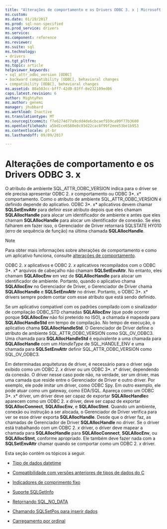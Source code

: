 ```yaml
---
title: "Alterações de comportamento e os Drivers ODBC 3. x | Microsoft Docs"
ms.custom: 
ms.date: 01/19/2017
ms.prod: sql-non-specified
ms.prod_service: drivers
ms.service: 
ms.component: reference
ms.reviewer: 
ms.suite: sql
ms.technology:
- drivers
ms.tgt_pltfrm: 
ms.topic: article
helpviewer_keywords:
- sql_attr_odbc_version [ODBC]
- backward compatibility [ODBC], behavioral changes
- compatibility [ODBC], behavioral changes
ms.assetid: 88a503cc-bff7-42d9-83ff-8e232109ed06
caps.latest.revision: 6
author: MightyPen
ms.author: genemi
manager: jhubbard
ms.workload: Inactive
ms.translationtype: MT
ms.sourcegitcommit: f7e6274d77a9cdd4de6cbcaef559ca99f77b3608
ms.openlocfilehash: a5bd1ce6560e8c93d22cac8f99f2eee53be1b953
ms.contentlocale: pt-br
ms.lasthandoff: 09/09/2017

---
```

# <a name="behavioral-changes-and-odbc-3x-drivers"></a>Alterações de comportamento e os Drivers ODBC 3. x
O atributo de ambiente SQL_ATTR_ODBC_VERSION indica para o driver se ele precisa apresentar ODBC 2. *x* comportamento ou ODBC 3*. x* comportamento. Como o atributo de ambiente SQL_ATTR_ODBC_VERSION é definido depende do aplicativo. ODBC 3*. x* aplicativos devem chamar **SQLSetEnvAttr** para definir esse atributo depois que eles chamam **SQLAllocHandle** para alocar um identificador de ambiente e antes que eles chamam  **SQLAllocHandle** para alocar um identificador de conexão. Se eles falharem em fazer isso, o Gerenciador de Driver retornará SQLSTATE HY010 (erro de sequência de função) na última chamada **SQLAllocHandle**.  
  
> [!NOTE]  
>  Para obter mais informações sobre alterações de comportamento e como um aplicativo funciona, consulte [alterações de comportamento](../../../odbc/reference/develop-app/behavioral-changes.md).  
  
 ODBC 2. *x* aplicativos e ODBC 2. *x* aplicativos recompilados com o ODBC 3*. x* arquivos de cabeçalho não chamam **SQLSetEnvAttr**. No entanto, eles chamam **SQLAllocEnv** em vez de **SQLAllocHandle** para alocar um identificador de ambiente. Portanto, quando o aplicativo chama **SQLAllocEnv** no Gerenciador de Driver, o Gerenciador de Driver chama **SQLAllocHandle** e **SQLSetEnvAttr** no driver. Portanto, o ODBC 3*. x* drivers sempre podem contar com esse atributo que está sendo definido.  
  
 Se um aplicativo compatível com os padrões compilado com o sinalizador de compilação ODBC_STD chamadas **SQLAllocEnv** (que pode ocorrer porque **SQLAllocEnv** não foi preterido no ISO), a chamada é mapeada para  **SQLAllocHandleStd** em tempo de compilação. No tempo de execução, o aplicativo chama **SQLAllocHandleStd**. O Gerenciador de Driver define o atributo de ambiente SQL_ATTR_ODBC_VERSION como SQL_OV_ODBC3. Uma chamada para **SQLAllocHandleStd** é equivalente a uma chamada para **SQLAllocHandle** com um *HandleType* de SQL_HANDLE_ENV e uma chamada para **SQLSetEnvAttr** definir SQL_ATTR_ODBC_VERSION como SQL_OV_ODBC3.  
  
 Em determinadas arquiteturas de driver, é necessário para o driver seja exibido como um ODBC 2. *x* driver ou um ODBC 3*. x* driver, dependendo da conexão. O driver nesse caso pode não, na verdade, ser um driver, mas uma camada que reside entre o Gerenciador de Driver e outro driver. Por exemplo, ele pode imitar um driver, como ODBC Spy. Em outro exemplo, ele pode atuar como um gateway, como EDA/SQL. Apareça como um ODBC 3*. x* driver, um driver deve ser capaz de exportar **SQLAllocHandle**e aparecem como um ODBC 2. *x* driver, deve ser capaz de exportar **SQLAllocConnect**, **SQLAllocEnv**, e **SQLAllocStmt**. Quando um ambiente, conexão ou instrução a ser alocada, o Gerenciador de Driver verifica para ver se esse driver exporta **SQLAllocHandle**. Desde que o driver faz, as chamadas de Gerenciador de Driver **SQLAllocHandle** no driver. Se o driver está trabalhando com um ODBC 2. *x* driver, o driver deve mapear a chamada para **SQLAllocHandle** para **SQLAllocConnect**, **SQLAllocEnv**, ou  **SQLAllocStmt**, conforme apropriado. Ele também deve fazer nada com a **SQLSetEnvAttr** chamar quando se comportar como um ODBC 2. *x* driver.  
  
 Esta seção contém os tópicos a seguir.  
  
-   [Tipo de dados datetime](../../../odbc/reference/appendixes/datetime-data-types.md)  
  
-   [Compatibilidade com versões anteriores de tipos de dados do C](../../../odbc/reference/appendixes/backward-compatibility-of-c-data-types.md)  
  
-   [Indicadores de comprimento fixo](../../../odbc/reference/appendixes/fixed-length-bookmarks.md)  
  
-   [Suporte SQLGetInfo](../../../odbc/reference/appendixes/sqlgetinfo-support.md)  
  
-   [Retornando SQL_NO_DATA](../../../odbc/reference/appendixes/returning-sql-no-data.md)  
  
-   [Chamando SQLSetPos para inserir dados](../../../odbc/reference/appendixes/calling-sqlsetpos-to-insert-data.md)  
  
-   [Carregamento por ordinal](../../../odbc/reference/appendixes/loading-by-ordinal.md)

